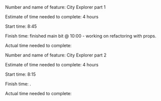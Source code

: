 Number and name of feature: City Explorer part 1

Estimate of time needed to complete: 4 hours

Start time: 8:45

Finish time: finished main bit @ 10:00 - working on refactoring with props.

Actual time needed to complete:

Number and name of feature: City Explorer part 2

Estimate of time needed to complete: 4 hours

Start time: 8:15

Finish time: .

Actual time needed to complete:
